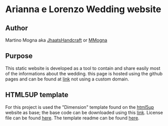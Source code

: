 # Arianna e Lorenzo Wedding website

## Author
Martino Mogna aka [JhaatsHandcraft](https://github.com/JhaatsHandcraft) or [MMogna](https://github.com/MMogna)


## Purpose
This static website is developed as a tool to contain and share easily most of the informations about the wedding.
this page is hosted using the github pages and can be found at [link](https://lorenzoandarianna.github.io/wedding/) not using a custom domain.


## HTML5UP template
For this project is used the "Dimension" template found on the [html5up](https://html5up.net/) website as base;
the base code can be downloaded using this [link](https://html5up.net/dimension/download).
License file can be found [here](template-info/LICENSE.txt).
The template readme can be found [here](template-info/README.txt).